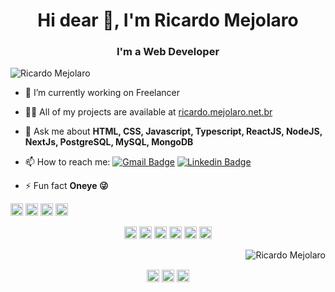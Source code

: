 <h1 align="center">Hi dear 👋, I'm Ricardo Mejolaro</h1>
<h3 align="center">I'm a Web Developer</h3>
<p align="left"> <img src="https://komarev.com/ghpvc/?username=RicardoMejolaro" alt="Ricardo Mejolaro" /> </p>

- 🔭 I’m currently working on Freelancer

- 👨‍💻 All of my projects are available at [ricardo.mejolaro.net.br](https://github.com/RicardoMejolaro)

- 💬 Ask me about **HTML, CSS, Javascript, Typescript, ReactJS, NodeJS, NextJs, PostgreSQL, MySQL, MongoDB**

- 📫 How to reach me:
[![Gmail Badge](https://img.shields.io/badge/-Gmail-c14438?style=flat-square&logo=Gmail&logoColor=white&link=mailto:ricardo.mejolaro@gmail.com)](mailto:ricardo.mejolaro@gmail.com)
[![Linkedin Badge](https://img.shields.io/badge/-LinkedIn-blue?style=flat-square&logo=Linkedin&logoColor=white&link=https://www.linkedin.com/in/ricardo-mejolaro/)](https://www.linkedin.com/in/ricardo-mejolaro/)

- ⚡ Fun fact **Oneye 😜**

<p align="left">
<img src="https://image.flaticon.com/icons/png/128/919/919827.png" alt="html5"  width="20" height="20"/>
<img src="https://image.flaticon.com/icons/png/128/919/919826.png" alt="css3"  width="20" height="20"/>
<img src="https://image.flaticon.com/icons/png/128/919/919828.png" alt="javascript" width="20" height="20"/>
<img src="https://image.flaticon.com/icons/png/128/919/919825.png" alt="nodejs" width="20" height="20"/></p><p align="center">
<img src="https://image.flaticon.com/icons/png/128/919/919851.png" alt="react"  width="20" height="20"/>
<img src="https://cdn.worldvectorlogo.com/logos/next-js.svg" alt="nextjs"  width="20" height="20"/>
<img src="https://image.flaticon.com/icons/png/128/919/919832.png" alt="typescript"  width="20" height="20"/>
<img src="https://image.flaticon.com/icons/png/128/919/919836.png" alt="mysql" width="20" height="20"/>  
<img src="https://www.postgresql.org/media/img/about/press/elephant.png" width="20" height="20"/>
<img src="https://webassets.mongodb.com/_com_assets/cms/MongoDB_Logo_FullColorBlack_RGB-4td3yuxzjs.png" alt="mongodb" width="20" height="20"/> 
</p>

<p align="right">
<img src="https://github-readme-stats.vercel.app/api?username=RicardoMejolaro&show_icons=true" alt="Ricardo Mejolaro"/> 
</p>

<p align="center">
<a href="https://codepen.io/ricardomejolaro" target="blank"><img align="center" src="https://cdn.jsdelivr.net/npm/simple-icons@3.0.1/icons/codepen.svg" alt="Ricardo Mejolaro" height="20" width="20" /></a>
<a href="https://linkedin.com/in/ricardo-mejolaro" target="blank"><img align="center" src="https://cdn.jsdelivr.net/npm/simple-icons@3.0.1/icons/linkedin.svg" alt="Ricardo Mejolaro" height="20" width="20" /></a>
<a href="https://instagram.com/mejolaro" target="blank"><img align="center" src="https://cdn.jsdelivr.net/npm/simple-icons@3.0.1/icons/instagram.svg" alt="Ricardo Mejolaro" height="20" width="20" /></a>
</p>

